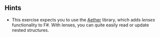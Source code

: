 ## Hints
- This exercise expects you to use the [Aether](https://xyncro.tech/aether/) library, which adds *lenses* functionality to F#. With lenses, you can quite easily read or update nested structures. 